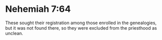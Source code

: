 # Nehemiah 7:64

These sought their registration among those enrolled in the genealogies, but it was not found there, so they were excluded from the priesthood as unclean.
